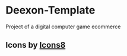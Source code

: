 # Deexon-Template
Project of a digital computer game ecommerce

## Icons by [Icons8](https://icons8.com.br)
